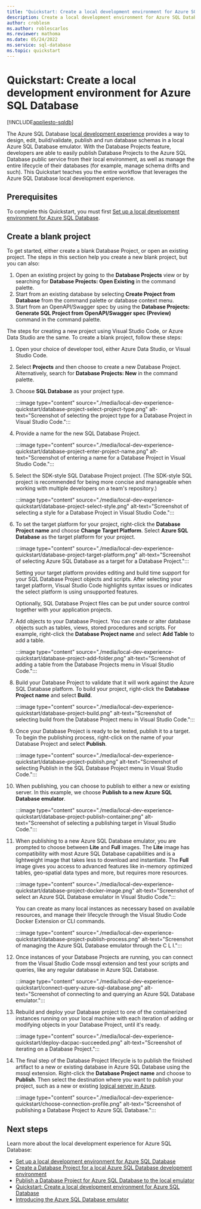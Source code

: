 ```yaml
---
title: "Quickstart: Create a local development environment for Azure SQL Database"
description: Create a local development environment for Azure SQL Database using this hands-on guide.
author: croblesm
ms.author: roblescarlos
ms.reviewer: mathoma
ms.date: 05/24/2022
ms.service: sql-database
ms.topic: quickstart
---
```


# Quickstart: Create a local development environment for Azure SQL Database
[!INCLUDE[appliesto-sqldb](../includes/appliesto-sqldb.md)]

The Azure SQL Database [local development experience](local-dev-experience-overview.md) provides a way to design, edit, build/validate, publish and run database schemas in a local Azure SQL Database emulator. With the Database Projects feature, developers are able to easily publish Database Projects to the Azure SQL Database public service from their local environment, as well as manage the entire lifecycle of their databases (for example, manage schema drifts and such). This Quickstart teaches you the entire workflow that leverages the Azure SQL Database local development experience.

## Prerequisites

To complete this Quickstart, you must first [Set up a local development environment for Azure SQL Database](local-dev-experience-set-up-dev-environment.md).

## Create a blank project

To get started, either create a blank Database Project, or open an existing project. The steps in this section help you create a new blank project, but you can also:

1. Open an existing project by going to the **Database Projects** view or by searching for **Database Projects: Open Existing** in the command palette.
2. Start from an existing database by selecting **Create Project from Database** from the command palette or database context menu. 
3. Start from an OpenAPI/Swagger spec by using the **Database Projects: Generate SQL Project from OpenAPI/Swagger spec (Preview)** command in the command palette.

The steps for creating a new project using Visual Studio Code, or Azure Data Studio are the same. To create a blank project, follow these steps: 

1. Open your choice of developer tool, either Azure Data Studio, or Visual Studio Code. 
1. Select **Projects** and then choose to create a new Database Project. Alternatively, search for **Database Projects: New** in the command palette.
1. Choose **SQL Database** as your project type.

    :::image type="content" source="./media/local-dev-experience-quickstart/database-project-select-project-type.png" alt-text="Screenshot of selecting the project type for a Database Project in Visual Studio Code.":::
    
1. Provide a name for the new SQL Database Project.
 
    :::image type="content" source="./media/local-dev-experience-quickstart/database-project-enter-project-name.png" alt-text="Screenshot of entering a name for a Database Project in Visual Studio Code.":::
    
1. Select the SDK-style SQL Database Project project. (The SDK-style SQL project is recommended for being more concise and manageable when working with multiple developers on a team's repository.)
 
    :::image type="content" source="./media/local-dev-experience-quickstart/database-project-select-style.png" alt-text="Screenshot of selecting a style for a Database Project in Visual Studio Code.":::
    
1. To set the target platform for your project, right-click the **Database Project name** and choose **Change Target Platform**. Select **Azure SQL Database** as the target platform for your project.
     
    :::image type="content" source="./media/local-dev-experience-quickstart/database-project-target-platform.png" alt-text="Screenshot of selecting Azure SQL Database as a target for a Database Project.":::

    Setting your target platform provides editing and build time support for your SQL Database Project objects and scripts. After selecting your target platform, Visual Studio Code highlights syntax issues or indicates the select platform is using unsupported features. 
   
    Optionally, SQL Database Project files can be put under source control together with your application projects.

1. Add objects to your Database Project. You can create or alter database objects such as tables, views, stored procedures and scripts. For example, right-click the **Database Project name** and select **Add Table** to add a table.
 
    :::image type="content" source="./media/local-dev-experience-quickstart/database-project-add-folder.png" alt-text="Screenshot of adding a table from the Database Projects menu in Visual Studio Code.":::
    
1. Build your Database Project to validate that it will work against the Azure SQL Database platform. To build your project, right-click the **Database Project name** and select **Build**.

    :::image type="content" source="./media/local-dev-experience-quickstart/database-project-build.png" alt-text="Screenshot of selecting build from the Database Project menu in Visual Studio Code.":::
    
1. Once your Database Project is ready to be tested, publish it to a target. To begin the publishing process, right-click on the name of your Database Project and select **Publish**.

    :::image type="content" source="./media/local-dev-experience-quickstart/database-project-publish.png" alt-text="Screenshot of selecting Publish in the SQL Database Project menu in Visual Studio Code.":::
    
1. When publishing, you can choose to publish to either a new or existing server. In this example, we choose **Publish to a new Azure SQL Database emulator**.

    :::image type="content" source="./media/local-dev-experience-quickstart/database-project-publish-container.png" alt-text="Screenshot of selecting a publishing target in Visual Studio Code.":::
    
1. When publishing to a new Azure SQL Database emulator, you are prompted to choose between **Lite** and **Full** images. The **Lite** image has compatibility with most Azure SQL Database capabilities and is a lightweight image that takes less to download and instantiate. The **Full** image gives you access to advanced features like in-memory optimized tables, geo-spatial data types and more, but requires more resources. 

    :::image type="content" source="./media/local-dev-experience-quickstart/database-project-docker-image.png" alt-text="Screenshot of select an Azure SQL Database emulator in Visual Studio Code.":::
    
    You can create as many local instances as necessary based on available resources, and manage their lifecycle through the Visual Studio Code Docker Extension or CLI commands.

    :::image type="content" source="./media/local-dev-experience-quickstart/database-project-publish-process.png" alt-text="Screenshot of managing the Azure SQL Database emulator through the C L I.":::
     
1. Once instances of your Database Projects are running, you can connect from the Visual Studio Code mssql extension and test your scripts and queries, like any regular database in Azure SQL Database. 
 
    :::image type="content" source="./media/local-dev-experience-quickstart/connect-query-azure-sql-database.png" alt-text="Screenshot of connecting to and querying an Azure SQL Database emulator.":::
     
1. Rebuild and deploy your Database project to one of the containerized instances running on your local machine with each iteration of adding or modifying objects in your Database Project, until it's ready.
 
     :::image type="content" source="./media/local-dev-experience-quickstart/deploy-dacpac-succeeded.png" alt-text="Screenshot of iterating on a Database Project.":::
    
1. The final step of the Database Project lifecycle is to publish the finished artifact to a new or existing database in Azure SQL Database using the mssql extension. Right-click the **Database Project name** and choose to **Publish**. Then select the destination where you want to publish your project, such as a new or existing [logical server in Azure](logical-servers.md). 
 
    :::image type="content" source="./media/local-dev-experience-quickstart/choose-connection-profile.png" alt-text="Screenshot of publishing a Database Project to Azure SQL Database.":::


## Next steps

Learn more about the local development experience for Azure SQL Database:

- [Set up a local development environment for Azure SQL Database](local-dev-experience-set-up-dev-environment.md)
- [Create a Database Project for a local Azure SQL Database development environment](local-dev-experience-create-database-project.md)
- [Publish a Database Project for Azure SQL Database to the local emulator](local-dev-experience-publish-emulator.md)
- [Quickstart: Create a local development environment for Azure SQL Database](local-dev-experience-quickstart.md)
- [Introducing the Azure SQL Database emulator](local-dev-experience-sql-database-emulator.md)
